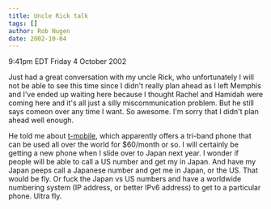 ```yaml
---
title: Uncle Rick talk
tags: []
author: Rob Nugen
date: 2002-10-04
---
```


<p class=date>9:41pm EDT Friday 4 October 2002</p>

<p>Just had a great conversation with my uncle Rick, who unfortunately
I will not be able to see this time since I didn't really plan ahead
as I left Memphis and I've ended up waiting here because I thought
Rachel and Hamidah were coming here and it's all just a silly
miscommunication problem.  But he still says comeon over any time I
want.  So awesome.  I'm sorry that I didn't plan ahead well
enough.</p>

<p>He told me about <a href="https://www.t-mobile.com">t-mobile</a>,
which apparently offers a tri-band phone that can be used all over the
world for $60/month or so.  I will certainly be getting a new phone
when I slide over to Japan next year.  I wonder if people will be able
to call a US number and get my in Japan.  And have my Japan peeps call
a Japanese number and get me in Japan, or the US.  That would be fly.
Or fuck the Japan vs US numbers and have a worldwide numbering system
(IP address, or better IPv6 address) to get to a particular phone.
Ultra fly.</p>

